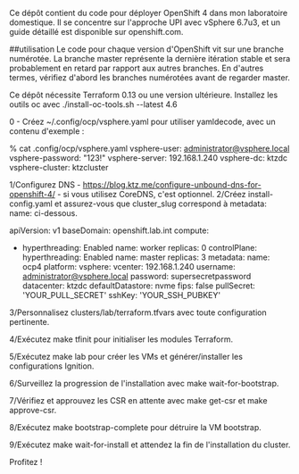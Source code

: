 Ce dépôt contient du code pour déployer OpenShift 4 dans mon laboratoire domestique. Il se concentre sur l'approche UPI avec vSphere 6.7u3, et un guide détaillé est disponible sur openshift.com.

 
##utilisation
Le code pour chaque version d'OpenShift vit sur une branche numérotée. La branche master représente la dernière itération stable et sera probablement en retard par rapport aux autres branches. En d'autres termes, vérifiez d'abord les branches numérotées avant de regarder master.

Ce dépôt nécessite Terraform 0.13 ou une version ultérieure.
Installez les outils oc avec ./install-oc-tools.sh --latest 4.6

0 - Créez ~/.config/ocp/vsphere.yaml pour utiliser yamldecode, avec un contenu d'exemple :

% cat .config/ocp/vsphere.yaml
vsphere-user: administrator@vsphere.local
vsphere-password: "123!"
vsphere-server: 192.168.1.240
vsphere-dc: ktzdc
vsphere-cluster: ktzcluster

1/Configurez DNS - https://blog.ktz.me/configure-unbound-dns-for-openshift-4/ - si vous utilisez CoreDNS, c'est optionnel.
2/Créez install-config.yaml et assurez-vous que cluster_slug correspond à metadata: name: ci-dessous.

apiVersion: v1
baseDomain: openshift.lab.int
compute:
- hyperthreading: Enabled
  name: worker
  replicas: 0
controlPlane:
  hyperthreading: Enabled
  name: master
  replicas: 3
metadata:
  name: ocp4
platform:
  vsphere:
    vcenter: 192.168.1.240
    username: administrator@vsphere.local
    password: supersecretpassword
    datacenter: ktzdc
    defaultDatastore: nvme
fips: false 
pullSecret: 'YOUR_PULL_SECRET'
sshKey: 'YOUR_SSH_PUBKEY'


3/Personnalisez clusters/lab/terraform.tfvars avec toute configuration pertinente.

4/Exécutez make tfinit pour initialiser les modules Terraform.

5/Exécutez make lab pour créer les VMs et générer/installer les configurations Ignition.

6/Surveillez la progression de l'installation avec make wait-for-bootstrap.

7/Vérifiez et approuvez les CSR en attente avec make get-csr et make approve-csr.

8/Exécutez make bootstrap-complete pour détruire la VM bootstrap.

9/Exécutez make wait-for-install et attendez la fin de l'installation du cluster.

Profitez !
